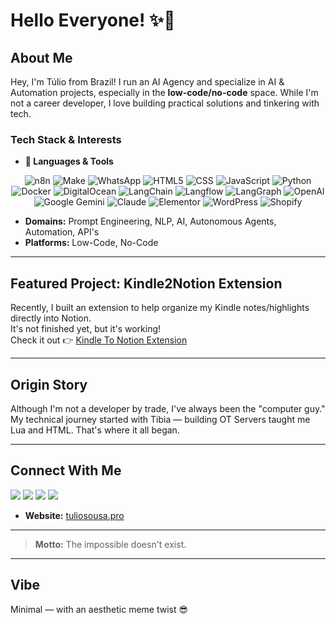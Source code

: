 # Hello Everyone! ✨🤙

## About Me

Hey, I'm Túlio from Brazil! I run an AI Agency and specialize in AI & Automation projects, especially in the **low-code/no-code** space. While I'm not a career developer, I love building practical solutions and tinkering with tech.

### Tech Stack & Interests

- **🧰 Languages & Tools**
<p align="center"> <img src="https://img.shields.io/badge/n8n-EA4B71.svg?style=for-the-badge&logo=n8n&logoColor=white" alt="n8n"> <img src="https://img.shields.io/badge/Make-6D00CC.svg?style=for-the-badge&logo=Make&logoColor=white" alt="Make"> <img src="https://img.shields.io/badge/WhatsApp-25D366.svg?style=for-the-badge&logo=WhatsApp&logoColor=white" alt="WhatsApp"> <img src="https://img.shields.io/badge/HTML5-E34F26.svg?style=for-the-badge&logo=HTML5&logoColor=white" alt="HTML5"> <img src="https://img.shields.io/badge/CSS-663399.svg?style=for-the-badge&logo=CSS&logoColor=white" alt="CSS"> <img src="https://img.shields.io/badge/JavaScript-F7DF1E.svg?style=for-the-badge&logo=JavaScript&logoColor=black" alt="JavaScript"> <img src="https://img.shields.io/badge/Python-3776AB.svg?style=for-the-badge&logo=Python&logoColor=white" alt="Python"> <img src="https://img.shields.io/badge/Docker-2496ED.svg?style=for-the-badge&logo=Docker&logoColor=white" alt="Docker"> <img src="https://img.shields.io/badge/DigitalOcean-0080FF.svg?style=for-the-badge&logo=DigitalOcean&logoColor=white" alt="DigitalOcean"> <img src="https://img.shields.io/badge/LangChain-1C3C3C.svg?style=for-the-badge&logo=LangChain&logoColor=white" alt="LangChain"> <img src="https://img.shields.io/badge/Langflow-000000.svg?style=for-the-badge&logo=Langflow&logoColor=white" alt="Langflow"> <img src="https://img.shields.io/badge/LangGraph-1C3C3C.svg?style=for-the-badge&logo=LangGraph&logoColor=white" alt="LangGraph"> <img src="https://img.shields.io/badge/OpenAI-412991.svg?style=for-the-badge&logo=OpenAI&logoColor=white" alt="OpenAI"> <img src="https://img.shields.io/badge/Google%20Gemini-8E75B2.svg?style=for-the-badge&logo=Google-Gemini&logoColor=white" alt="Google Gemini"> <img src="https://img.shields.io/badge/Claude-D97757.svg?style=for-the-badge&logo=Claude&logoColor=white" alt="Claude"> <img src="https://img.shields.io/badge/Elementor-92003B.svg?style=for-the-badge&logo=Elementor&logoColor=white" alt="Elementor"> <img src="https://img.shields.io/badge/WordPress-21759B.svg?style=for-the-badge&logo=WordPress&logoColor=white" alt="WordPress"> <img src="https://img.shields.io/badge/Shopify-7AB55C.svg?style=for-the-badge&logo=Shopify&logoColor=white" alt="Shopify"> </p>

- **Domains:** Prompt Engineering, NLP, AI, Autonomous Agents, Automation, API's
- **Platforms:** Low-Code, No-Code

---

## Featured Project: Kindle2Notion Extension

Recently, I built an extension to help organize my Kindle notes/highlights directly into Notion.  
It's not finished yet, but it's working!  
Check it out 👉 [Kindle To Notion Extension](https://github.com/tuliosousapro/Kindle-To-Notion-Extension)

---

## Origin Story

Although I'm not a developer by trade, I've always been the "computer guy."  
My technical journey started with Tibia — building OT Servers taught me Lua and HTML. That's where it all began.

---

## Connect With Me
<a href="https://instagram.com/tuliosousapro"><img src="https://img.shields.io/badge/Instagram-FF0069.svg?style=for-the-badge&logo=Instagram&logoColor=white"></a>
<a href="https://x.com/tuliosousapro"><img src="https://img.shields.io/badge/X-000000.svg?style=for-the-badge&logo=X&logoColor=white"></a>
<a href="https://tiktok.com/tuliosousapro"><img src="https://img.shields.io/badge/TikTok-000000.svg?style=for-the-badge&logo=TikTok&logoColor=white"></a>
<a href="https://tuliosousapro.substack.com"><img src="https://img.shields.io/badge/Substack-FF6719.svg?style=for-the-badge&logo=Substack&logoColor=white"></a>
- **Website:** [tuliosousa.pro](https://tuliosousa.pro)


---

> **Motto:** The impossible doesn't exist.

---

## Vibe

Minimal — with an aesthetic meme twist 😎

